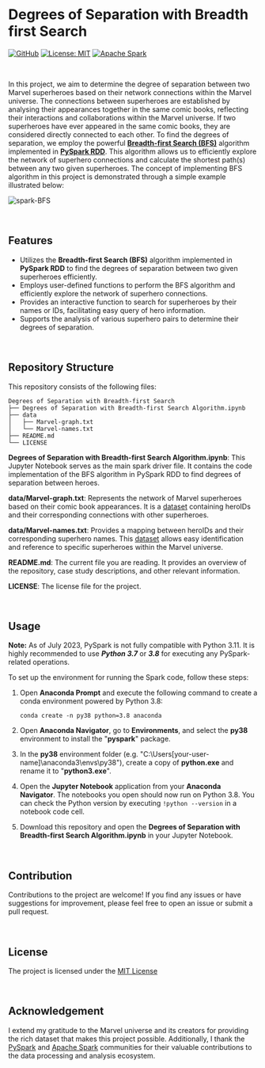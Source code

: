# Degrees of Separation with Breadth first Search

[![GitHub](https://badgen.net/badge/icon/GitHub?icon=github&color=black&label)](https://github.com/MaxineXiong)
[![License: MIT](https://img.shields.io/badge/License-MIT-yellow.svg)](https://opensource.org/licenses/MIT)
[![Apache Spark](https://img.shields.io/static/v1?label=&message=Apache+Spark&color=%23000000&logo=Apache+Spark&logoColor=%23E25A1C)](https://spark.apache.org/)

<br>

In this project, we aim to determine the degree of separation between two Marvel superheroes based on their network connections within the Marvel universe. 
The connections between superheroes are established by analysing their appearances together in the same comic books, reflecting their interactions and collaborations 
within the Marvel universe. If two superheroes have ever appeared in the same comic books, they are considered directly connected to each other. To find the degrees of separation, 
we employ the powerful **[Breadth-first Search (BFS)](https://www.geeksforgeeks.org/breadth-first-search-or-bfs-for-a-graph/)** algorithm implemented in **[PySpark RDD](https://spark.apache.org/docs/latest/api/python/reference/api/pyspark.RDD.html)**. This algorithm allows us to efficiently explore the network of superhero connections 
and calculate the shortest path(s) between any two given superheroes. The concept of implementing BFS algorithm in this project is demonstrated through a simple example illustrated below:

![spark-BFS](https://github.com/MaxineXiong/Degrees-of-Separation-with-Breadth-first-Search/assets/55864839/ebf8fa3d-3726-47db-a716-e84baf19b509)

<br>

## **Features**

- Utilizes the **Breadth-first Search (BFS)** algorithm implemented in **PySpark RDD** to find the degrees of separation between two given superheroes efficiently.
- Employs user-defined functions to perform the BFS algorithm and efficiently explore the network of superhero connections.
- Provides an interactive function to search for superheroes by their names or IDs, facilitating easy query of hero information.
- Supports the analysis of various superhero pairs to determine their degrees of separation.

<br>

## **Repository Structure**

This repository consists of the following files:

```
Degrees of Separation with Breadth-first Search
├── Degrees of Separation with Breadth-first Search Algorithm.ipynb
├── data
│   ├── Marvel-graph.txt
│   └── Marvel-names.txt
├── README.md
└── LICENSE
```
**Degrees of Separation with Breadth-first Search Algorithm.ipynb**: This Jupyter Notebook serves as the main spark driver file. It contains the code implementation of the BFS algorithm in PySpark RDD to find degrees of separation between heroes.

**data/Marvel-graph.txt**: Represents the network of Marvel superheroes based on their comic book appearances. It is a [dataset](https://www.projectpro.io/article/100-machine-learning-datasets-curated-for-you/407) containing heroIDs and their corresponding connections with other superheroes.

**data/Marvel-names.txt**: Provides a mapping between heroIDs and their corresponding superhero names. This [dataset](https://www.projectpro.io/article/100-machine-learning-datasets-curated-for-you/407) allows easy identification and reference to specific superheroes within the Marvel universe.

**README.md**: The current file you are reading. It provides an overview of the repository, case study descriptions, and other relevant information.

**LICENSE**: The license file for the project.

<br>

## **Usage**

**Note:** As of July 2023, PySpark is not fully compatible with Python 3.11. It is highly recommended to use ***Python 3.7*** or ***3.8*** for executing any PySpark-related operations.

To set up the environment for running the Spark code, follow these steps:

1. Open **Anaconda Prompt** and execute the following command to create a conda environment powered by Python 3.8:

   ```
   conda create -n py38 python=3.8 anaconda
   ```

3. Open **Anaconda Navigator**, go to **Environments**, and select the **py38** environment to install the "**pyspark**" package.
4. In the **py38** environment folder (e.g. "C:\Users\[your-user-name]\anaconda3\envs\py38"), create a copy of **python.exe** and rename it to "**python3.exe**".
5. Open the **Jupyter Notebook** application from your **Anaconda Navigator**. The notebooks you open should now run on Python 3.8. You can check the Python version by executing `!python --version` in a notebook code cell.
6. Download this repository and open the **Degrees of Separation with Breadth-first Search Algorithm.ipynb** in your Jupyter Notebook.

<br>

## **Contribution**

Contributions to the project are welcome! If you find any issues or have suggestions for improvement, please feel free to open an issue or submit a pull request.

<br>

## **License**

The project is licensed under the [MIT License](https://choosealicense.com/licenses/mit/)

<br>

## **Acknowledgement**

I extend my gratitude to the Marvel universe and its creators for providing the rich dataset that makes this project possible. Additionally, I thank the [PySpark](https://spark.apache.org/docs/latest/api/python/#:~:text=PySpark%20is%20the%20Python%20API,for%20interactively%20analyzing%20your%20data.) and [Apache Spark](https://spark.apache.org/) communities for their valuable contributions to the data processing and analysis ecosystem.
